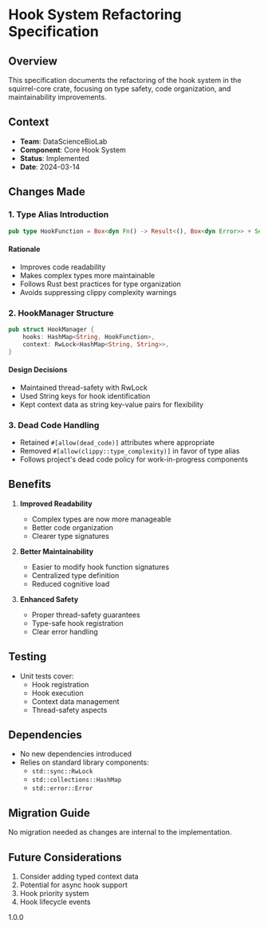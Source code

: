 # Hook System Refactoring Specification

## Overview
This specification documents the refactoring of the hook system in the squirrel-core crate, focusing on type safety, code organization, and maintainability improvements.

## Context
- **Team**: DataScienceBioLab
- **Component**: Core Hook System
- **Status**: Implemented
- **Date**: 2024-03-14

## Changes Made

### 1. Type Alias Introduction
```rust
pub type HookFunction = Box<dyn Fn() -> Result<(), Box<dyn Error>> + Send + Sync>;
```

#### Rationale
- Improves code readability
- Makes complex types more maintainable
- Follows Rust best practices for type organization
- Avoids suppressing clippy complexity warnings

### 2. HookManager Structure
```rust
pub struct HookManager {
    hooks: HashMap<String, HookFunction>,
    context: RwLock<HashMap<String, String>>,
}
```

#### Design Decisions
- Maintained thread-safety with RwLock
- Used String keys for hook identification
- Kept context data as string key-value pairs for flexibility

### 3. Dead Code Handling
- Retained `#[allow(dead_code)]` attributes where appropriate
- Removed `#[allow(clippy::type_complexity)]` in favor of type alias
- Follows project's dead code policy for work-in-progress components

## Benefits
1. **Improved Readability**
   - Complex types are now more manageable
   - Better code organization
   - Clearer type signatures

2. **Better Maintainability**
   - Easier to modify hook function signatures
   - Centralized type definition
   - Reduced cognitive load

3. **Enhanced Safety**
   - Proper thread-safety guarantees
   - Type-safe hook registration
   - Clear error handling

## Testing
- Unit tests cover:
  - Hook registration
  - Hook execution
  - Context data management
  - Thread-safety aspects

## Dependencies
- No new dependencies introduced
- Relies on standard library components:
  - `std::sync::RwLock`
  - `std::collections::HashMap`
  - `std::error::Error`

## Migration Guide
No migration needed as changes are internal to the implementation.

## Future Considerations
1. Consider adding typed context data
2. Potential for async hook support
3. Hook priority system
4. Hook lifecycle events

<version>1.0.0</version> 